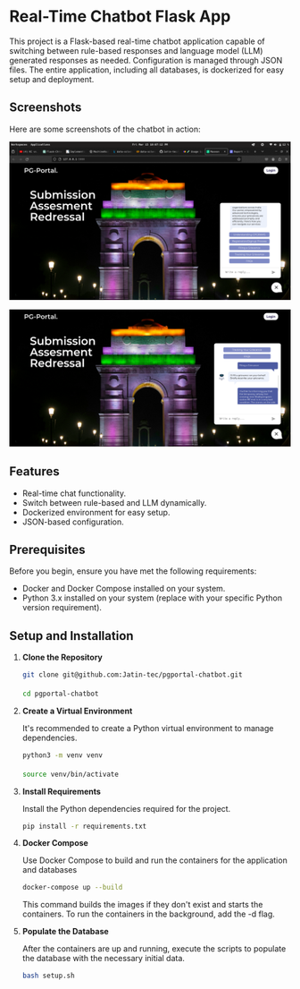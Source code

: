 # Real-Time Chatbot Flask App

This project is a Flask-based real-time chatbot application capable of switching between rule-based responses and language model (LLM) generated responses as needed. Configuration is managed through JSON files. The entire application, including all databases, is dockerized for easy setup and deployment.

## Screenshots

Here are some screenshots of the chatbot in action:

![Chatbot Interface](/assets/features.png)

![Chatbot Conversation](/assets/chat1.png "Chatbot Conversation")


## Features

- Real-time chat functionality.
- Switch between rule-based and LLM dynamically.
- Dockerized environment for easy setup.
- JSON-based configuration.

## Prerequisites

Before you begin, ensure you have met the following requirements:

- Docker and Docker Compose installed on your system.
- Python 3.x installed on your system (replace with your specific Python version requirement).

## Setup and Installation

1.  **Clone the Repository**

    ```bash
    git clone git@github.com:Jatin-tec/pgportal-chatbot.git
    
    cd pgportal-chatbot
    ```

2.  **Create a Virtual Environment**

    It's recommended to create a Python virtual environment to manage dependencies.
    
    ```bash
    python3 -m venv venv
    
    source venv/bin/activate 
    ```

3. **Install Requirements**

    Install the Python dependencies required for the project.

    ```bash 
    pip install -r requirements.txt
    ```

4. **Docker Compose**

    Use Docker Compose to build and run the containers for the application and databases

    ```bash 
    docker-compose up --build
    ```
    This command builds the images if they don't exist and starts the containers. To run the containers in the background, add the -d flag.

5. **Populate the Database**

    After the containers are up and running, execute the scripts to populate the 
    database with the necessary initial data.

    ```bash 
    bash setup.sh
    ```
